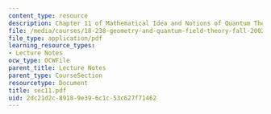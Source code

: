 ```yaml
---
content_type: resource
description: Chapter 11 of Mathematical Idea and Notions of Quantum Theory
file: /media/courses/18-238-geometry-and-quantum-field-theory-fall-2002/2dc21d2c89189e396c1c53c627f71462_sec11.pdf
file_type: application/pdf
learning_resource_types:
- Lecture Notes
ocw_type: OCWFile
parent_title: Lecture Notes
parent_type: CourseSection
resourcetype: Document
title: sec11.pdf
uid: 2dc21d2c-8918-9e39-6c1c-53c627f71462
---
```

